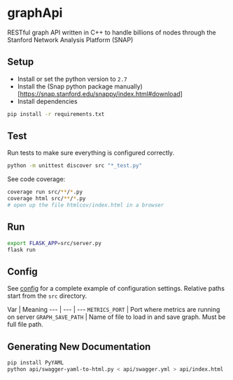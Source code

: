 # graphApi
RESTful graph API written in C++ to handle billions of nodes through the Stanford Network Analysis Platform (SNAP)


## Setup

- Install or set the python version to `2.7`
- Install the (Snap python package manually)[https://snap.stanford.edu/snappy/index.html#download]
- Install dependencies
```sh
pip install -r requirements.txt
```

## Test

Run tests to make sure everything is configured correctly.
```sh
python -m unittest discover src "*_test.py"
```

See code coverage:
```sh
coverage run src/**/*.py
coverage html src/**/*.py
# open up the file htmlcov/index.html in a browser
```

## Run

```sh
export FLASK_APP=src/server.py
flask run
```

## Config

See [config](config.cfg) for a complete example of configuration settings. Relative paths start from the `src` directory.

Var | Meaning
--- | --- | ---
`METRICS_PORT` | Port where metrics are running on server
`GRAPH_SAVE_PATH`  | Name of file to load in and save graph. Must be full file path.



## Generating New Documentation

```sh
pip install PyYAML
python api/swagger-yaml-to-html.py < api/swagger.yml > api/index.html
```
